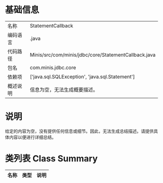 # 基础信息

|      |      |
|------|------|
| 名称 | StatementCallback |
| 编码语言 | .java |
| 代码路径 | Minis/src/com/minis/jdbc/core/StatementCallback.java |
| 包名 | com.minis.jdbc.core |
| 依赖项 | ['java.sql.SQLException', 'java.sql.Statement'] |
| 概述说明 | 信息为空，无法生成概要描述。 |

# 说明

给定的内容为空，没有提供任何信息或细节。因此，无法生成总结描述。请提供具体内容以便进行详细总结。

# 类列表 Class Summary

| 名称   | 类型  | 说明 |
|-------|------|-------------|




